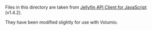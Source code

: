 Files in this directory are taken from [Jellyfin API Client for JavaScript](https://github.com/jellyfin/jellyfin-apiclient-javascript) (v1.4.2). 

They have been modified slightly for use with Volumio.